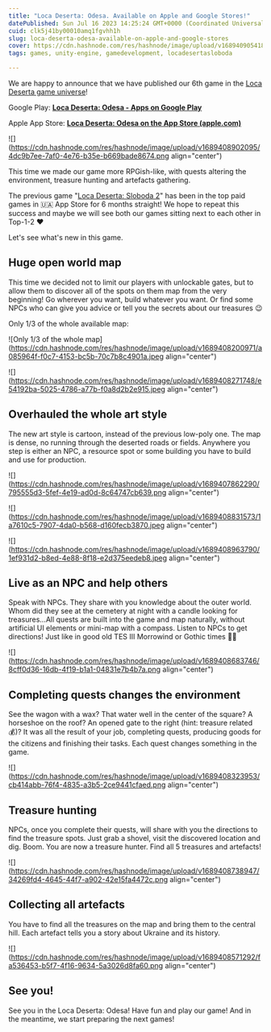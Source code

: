 ```yaml
---
title: "Loca Deserta: Odesa. Available on Apple and Google Stores!"
datePublished: Sun Jul 16 2023 14:25:24 GMT+0000 (Coordinated Universal Time)
cuid: clk5j41by00010amq1fgvhh1h
slug: loca-deserta-odesa-available-on-apple-and-google-stores
cover: https://cdn.hashnode.com/res/hashnode/image/upload/v1689409054187/9130fdac-9a43-4a0f-a3ad-32d96df2a67c.png
tags: games, unity-engine, gamedevelopment, locadesertasloboda

---
```


We are happy to announce that we have published our 6th game in the [Loca Deserta game universe](https://locadeserta.com)!

Google Play: [**Loca Deserta: Odesa - Apps on Google Play**](https://play.google.com/store/apps/details?id=com.dmytrogladkyi.SlobodaOdesa)

Apple App Store: [**Loca Deserta: Odesa on the App Store (apple.com)**](https://apps.apple.com/us/app/loca-deserta-odesa/id6449617200)

![](https://cdn.hashnode.com/res/hashnode/image/upload/v1689408902095/4dc9b7ee-7af0-4e76-b35e-b669bade8674.png align="center")

This time we made our game more RPGish-like, with quests altering the environment, treasure hunting and artefacts gathering.

The previous game "[Loca Deserta: Sloboda 2](https://gladimdim.org/loca-deserta-sloboda-2-release)" has been in the top paid games in 🇺🇦 App Store for 6 months straight! We hope to repeat this success and maybe we will see both our games sitting next to each other in Top-1-2 ❤️

Let's see what's new in this game.

## Huge open world map

This time we decided not to limit our players with unlockable gates, but to allow them to discover all of the spots on them map from the very beginning! Go wherever you want, build whatever you want. Or find some NPCs who can give you advice or tell you the secrets about our treasures 😉

Only 1/3 of the whole available map:

![Only 1/3 of the whole map](https://cdn.hashnode.com/res/hashnode/image/upload/v1689408200971/a085964f-f0c7-4153-bc5b-70c7b8c4901a.jpeg align="center")

![](https://cdn.hashnode.com/res/hashnode/image/upload/v1689408271748/e54192ba-5025-4786-a77b-f0a8d2b2e915.jpeg align="center")

## Overhauled the whole art style

The new art style is cartoon, instead of the previous low-poly one. The map is dense, no running through the deserted roads or fields. Anywhere you step is either an NPC, a resource spot or some building you have to build and use for production.

![](https://cdn.hashnode.com/res/hashnode/image/upload/v1689407862290/795555d3-5fef-4e19-ad0d-8c64747cb639.png align="center")

![](https://cdn.hashnode.com/res/hashnode/image/upload/v1689408831573/1a7610c5-7907-4da0-b568-d160fecb3870.jpeg align="center")

![](https://cdn.hashnode.com/res/hashnode/image/upload/v1689408963790/1ef931d2-b8ed-4e88-8f18-e2d375eedeb8.jpeg align="center")

## Live as an NPC and help others

Speak with NPCs. They share with you knowledge about the outer world. Whom did they see at the cemetery at night with a candle looking for treasures...All quests are built into the game and map naturally, without artificial UI elements or mini-map with a compass. Listen to NPCs to get directions! Just like in good old TES III Morrowind or Gothic times ✊🏻

![](https://cdn.hashnode.com/res/hashnode/image/upload/v1689408683746/8cff0d36-16db-4f19-b1a1-04831e7b4b7a.png align="center")

## Completing quests changes the environment

See the wagon with a wax? That water well in the center of the square? A horseshoe on the roof? An opened gate to the right (hint: treasure related 💰)? It was all the result of your job, completing quests, producing goods for the citizens and finishing their tasks. Each quest changes something in the game.

![](https://cdn.hashnode.com/res/hashnode/image/upload/v1689408323953/cb414abb-76f4-4835-a3b5-2ce9441cfaed.png align="center")

## Treasure hunting

NPCs, once you complete their quests, will share with you the directions to find the treasure spots. Just grab a shovel, visit the discovered location and dig. Boom. You are now a treasure hunter. Find all 5 treasures and artefacts!

![](https://cdn.hashnode.com/res/hashnode/image/upload/v1689408738947/34269fd4-4645-44f7-a902-42e15fa4472c.png align="center")

## Collecting all artefacts

You have to find all the treasures on the map and bring them to the central hill. Each artefact tells you a story about Ukraine and its history.

![](https://cdn.hashnode.com/res/hashnode/image/upload/v1689408571292/fa536453-b5f7-4f16-9634-5a3026d8fa60.png align="center")

## See you!

See you in the Loca Deserta: Odesa! Have fun and play our game! And in the meantime, we start preparing the next games!